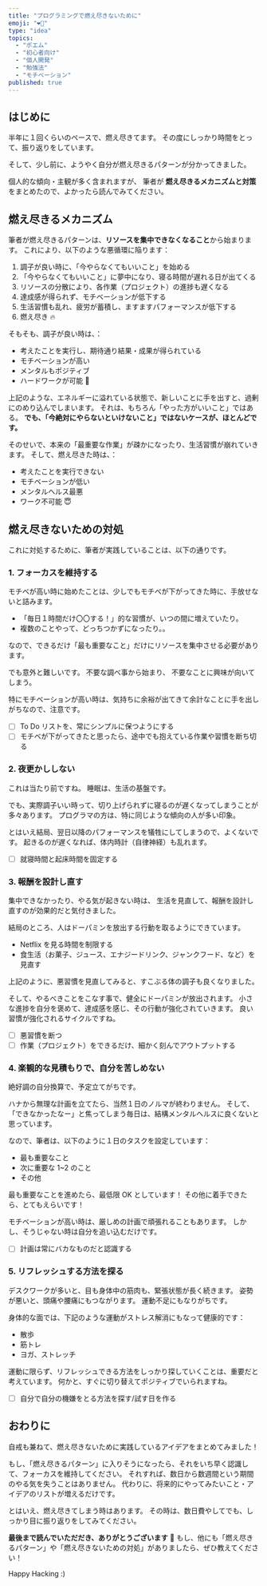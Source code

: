 ```yaml
---
title: "プログラミングで燃え尽きないために"
emoji: "❤️‍🔥"
type: "idea"
topics:
  - "ポエム"
  - "初心者向け"
  - "個人開発"
  - "勉強法"
  - "モチベーション"
published: true
---
```


## はじめに

半年に１回くらいのペースで、燃え尽きてます。
その度にしっかり時間をとって、振り返りをしています。

そして、少し前に、ようやく自分が燃え尽きるパターンが分かってきました。

個人的な傾向・主観が多く含まれますが、
筆者が **燃え尽きるメカニズムと対策** をまとめたので、よかったら読んでみてください。

## 燃え尽きるメカニズム

筆者が燃え尽きるパターンは、**リソースを集中できなくなること**から始まります。
これにより、以下のような悪循環に陥ります：

1. 調子が良い時に、「今やらなくてもいいこと」を始める
2. 「今やらなくてもいいこと」に夢中になり、寝る時間が遅れる日が出てくる
3. リソースの分散により、各作業（プロジェクト）の進捗も遅くなる
4. 達成感が得られず、モチベーションが低下する
5. 生活習慣も乱れ、疲労が蓄積し、ますますパフォーマンスが低下する
6. 燃え尽き 🔥

そもそも、調子が良い時は、：

- 考えたことを実行し、期待通り結果・成果が得られている
- モチベーションが高い
- メンタルもポジティブ
- ハードワークが可能 💪

上記のような、エネルギーに溢れている状態で、新しいことに手を出すと、過剰にのめり込んでしまいます。
それは、もちろん「やった方がいいこと」ではある。
**でも、「今絶対にやらないといけないこと」ではないケースが、ほとんどです。**

そのせいで、本来の「最重要な作業」が疎かになったり、生活習慣が崩れていきます。
そして、燃え尽きた時は、：

- 考えたことを実行できない
- モチベーションが低い
- メンタルヘルス最悪
- ワーク不可能 😇

## 燃え尽きないための対処

これに対処するために、筆者が実践していることは、以下の通りです。

### 1. フォーカスを維持する

モチベが高い時に始めたことは、少しでもモチベが下がってきた時に、手放せないと詰みます。

- 「毎日１時間だけ〇〇する！」的な習慣が、いつの間に増えていたり。
- 複数のことやって、どっちつかずになったり。。

なので、できるだけ「最も重要なこと」だけにリソースを集中させる必要があります。

でも意外と難しいです。
不要な調べ事から始まり、
不要なことに興味が向いてしまう。

特にモチベーションが高い時は、気持ちに余裕が出てきて余計なことに手を出しがちなので、注意です。

- [ ] To Do リストを、常にシンプルに保つようにする
- [ ] モチベが下がってきたと思ったら、途中でも抱えている作業や習慣を断ち切る

### 2. 夜更かししない

これは当たり前ですね。
睡眠は、生活の基盤です。

でも、実際調子いい時って、切り上げられずに寝るのが遅くなってしまうことが多々あります。
プログラマの方は、特に同じような傾向の人が多い印象。

とはいえ結局、翌日以降のパフォーマンスを犠牲にしてしまうので、よくないです。
起きるのが遅くなれば、体内時計（自律神経）も乱れます。

- [ ] 就寝時間と起床時間を固定する

### 3. 報酬を設計し直す

集中できなかったり、やる気が起きない時は、
生活を見直して、報酬を設計し直すのが効果的だと気付きました。

結局のところ、人はドーパミンを放出する行動を取るようにできています。

- Netflix を見る時間を制限する
- 食生活（お菓子、ジュース、エナジードリンク、ジャンクフード、など）を見直す

上記のように、悪習慣を見直してみると、すこぶる体の調子も良くなりました。

そして、やるべきことをこなす事で、健全にドーパミンが放出されます。
小さな進捗を自分を褒めて、達成感を感じ、その行動が強化されていきます。
良い習慣が強化されるサイクルですね。

- [ ] 悪習慣を断つ
- [ ] 作業（プロジェクト）をできるだけ、細かく刻んでアウトプットする

### 4. 楽観的な見積もりで、自分を苦しめない

絶好調の自分換算で、予定立てがちです。

ハナから無理な計画を立てたら、当然１日のノルマが終わりません。
そして、「できなかったなー」と焦ってしまう毎日は、結構メンタルヘルスに良くないと思っています。

なので、筆者は、以下のように１日のタスクを設定しています：

- 最も重要なこと
- 次に重要な 1~2 のこと
- その他

最も重要なことを進めたら、最低限 OK としています！
その他に着手できたら、とてもえらいです！

モチベーションが高い時は、厳しめの計画で頑張れることもあります。
しかし、そうじゃない時は自分を追い込むだけです。

- [ ] 計画は常にバカなものだと認識する

### 5. リフレッシュする方法を探る

デスクワークが多いと、目も身体中の筋肉も、緊張状態が長く続きます。
姿勢が悪いと、頭痛や腰痛にもつながります。
運動不足にもなりがちです。

身体的な面では、下記のような運動がストレス解消にもなって健康的です：

- 散歩
- 筋トレ
- ヨガ、ストレッチ

運動に限らず、リフレッシュできる方法をしっかり探していくことは、重要だと考えています。
何かと、すぐに切り替えてポジティブでいられますね。

- [ ] 自分で自分の機嫌をとる方法を探す/試す日を作る

## おわりに

自戒も兼ねて、燃え尽きないために実践しているアイデアをまとめてみました！

もし、「燃え尽きるパターン」に入りそうになったら、それをいち早く認識して、フォーカスを維持してください。
それすれば、数日から数週間という期間のやる気を失うことはありません。
代わりに、将来的にやってみたいこと・アイデアのリストが増えるだけです。

とはいえ、燃え尽きてしまう時はあります。
その時は、数日費やしてでも、しっかり目に振り返りをしてみてください。

**最後まで読んでいただだき、ありがとうございます** 🥳
もし、他にも「燃え尽きるパターン」や「燃え尽きないための対処」がありましたら、ぜひ教えてください！

Happy Hacking :)

